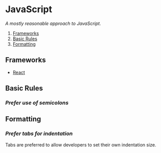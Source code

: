 # JavaScript

_A mostly reasonable approach to JavaScript._

1. [Frameworks](#frameworks)
1. [Basic Rules](#basic-rules)
1. [Formatting](#formatting)

## Frameworks

- [React](./react)

## Basic Rules

### _Prefer use of semicolons_

## Formatting

### _Prefer tabs for indentation_

Tabs are preferred to allow developers to set their own indentation size.
